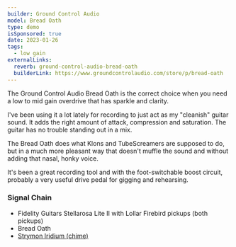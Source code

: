 ```yaml
---
builder: Ground Control Audio
model: Bread Oath
type: demo
isSponsored: true
date: 2023-01-26
tags:
  - low gain
externalLinks:
  reverb: ground-control-audio-bread-oath
  builderLink: https://www.groundcontrolaudio.com/store/p/bread-oath
---
```


The Ground Control Audio Bread Oath is the correct choice when you need a low to mid gain overdrive that has sparkle and clarity.

I've been using it a lot lately for recording to just act as my "cleanish" guitar sound. It adds the right amount of attack, compression and saturation. The guitar has no trouble standing out in a mix.

The Bread Oath does what Klons and TubeScreamers are supposed to do, but in a much more pleasant way that doesn't muffle the sound and without adding that nasal, honky voice.

It's been a great recording tool and with the foot-switchable boost circuit, probably a very useful drive pedal for gigging and rehearsing.

### Signal Chain

- Fidelity Guitars Stellarosa Lite II with Lollar Firebird pickups (both pickups)
- Bread Oath
- [Strymon Iridium (chime)](/demos/strymon-iridium)
